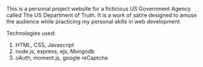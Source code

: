 This is a personal project website for a ficticious US Government Agency called The US Department of Truth. It is a work of satire designed to amuse the audience while practicing my personal skills in web development.

Technologies used:
1. HTML, CSS, Javascript
2. node.js, express, ejs, Mongodb
3. oAuth, moment.js, google reCaptcha